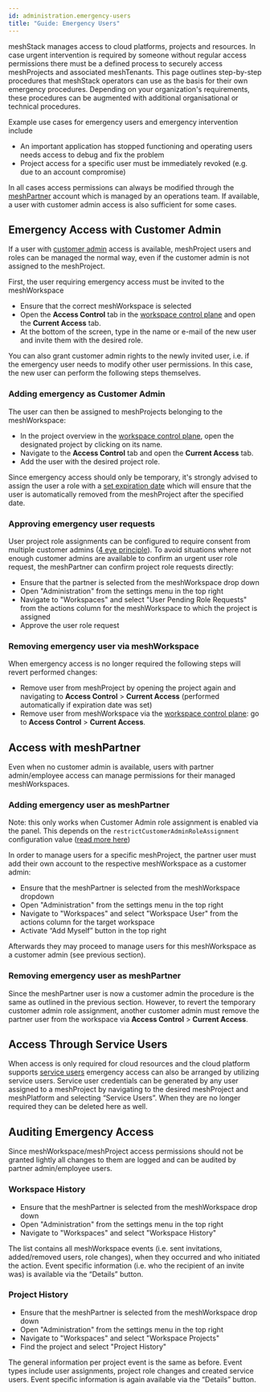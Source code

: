 ```yaml
---
id: administration.emergency-users
title: "Guide: Emergency Users"
---
```


meshStack manages access to cloud platforms, projects and resources. In case urgent intervention is required by someone without regular access permissions there must be a defined process to securely access meshProjects and associated meshTenants. This page outlines step-by-step procedures that meshStack operators can use as the basis for their own emergency procedures. Depending on your organization's requirements, these procedures can be augmented with additional organisational or technical procedures.

Example use cases for emergency users and emergency intervention include

- An important application has stopped functioning and operating users needs access to debug and fix the problem
- Project access for a specific user must be immediately revoked (e.g. due to an account compromise)

In all cases access permissions can always be modified through the [meshPartner](administration.index.md) account which is managed by an operations team. If available, a user with customer admin access is also sufficient for some cases.

## Emergency Access with Customer Admin

If a user with [customer admin](meshcloud.workspace.md) access is available, meshProject users and roles can be managed the normal way, even if the customer admin is not assigned to the meshProject.

First, the user requiring emergency access must be invited to the meshWorkspace

- Ensure that the correct meshWorkspace is selected
- Open the **Access Control** tab in the [workspace control plane](./meshcloud.workspace.md#managing-your-meshworkspace) and open the **Current Access** tab.
- At the bottom of the screen, type in the name or e-mail of the new user and invite them with the desired role.

You can also grant customer admin rights to the newly invited user, i.e. if the emergency user needs to modify other user permissions. In this case, the new user can perform the following steps themselves.

### Adding emergency as Customer Admin

The user can then be assigned to meshProjects belonging to the meshWorkspace:

- In the project overview in the [workspace control plane](./meshcloud.workspace.md#managing-your-meshworkspace), open the designated project by clicking on its name.
- Navigate to the **Access Control** tab and open the **Current Access** tab.
- Add the user with the desired project role.

Since emergency access should only be temporary, it's strongly advised to assign the user a role with a [set expiration date](./meshcloud.project.md#expiry-of-a-user-assignment) which will ensure that the user is automatically removed from the meshProject after the specified date.

### Approving emergency user requests

User project role assignments can be configured to require consent from multiple customer admins ([4 eye principle](./meshstack.authorization.md#user-project-role-approval)). To avoid situations where not enough customer admins are available to confirm an urgent user role request, the meshPartner can confirm project role requests directly:

- Ensure that the partner is selected from the meshWorkspace drop down
- Open "Administration" from the settings menu in the top right
- Navigate to "Workspaces" and select "User Pending Role Requests" from the actions column for the meshWorkspace to which the project is assigned
- Approve the user role request

### Removing emergency user via meshWorkspace

When emergency access is no longer required the following steps will revert performed changes:

- Remove user from meshProject by opening the project again and navigating to **Access Control** > **Current Access** (performed automatically if expiration date was set)
- Remove user from meshWorkspace via the [workspace control plane](./meshcloud.workspace.md#managing-your-meshworkspace): go to **Access Control** > **Current Access**.

## Access with meshPartner

Even when no customer admin is available, users with partner admin/employee access can manage permissions for their managed meshWorkspaces.

### Adding emergency user as meshPartner

Note: this only works when Customer Admin role assignment is enabled via the panel. This depends on the `restrictCustomerAdminRoleAssignment` configuration
value ([read more here](meshstack.onboarding.md#workspace-user-invitations))

In order to manage users for a specific meshProject, the partner user must add their own account to the respective meshWorkspace as a customer admin:

- Ensure that the meshPartner is selected from the meshWorkspace dropdown
- Open "Administration" from the settings menu in the top right
- Navigate to "Workspaces" and select "Workspace User" from the actions column for the target workspace
- Activate “Add Myself” button in the top right

Afterwards they may proceed to manage users for this meshWorkspace as a customer admin (see previous section).

### Removing emergency user as meshPartner

Since the meshPartner user is now a customer admin the procedure is the same as outlined in the previous section.
However, to revert the temporary customer admin role assignment, another customer admin must remove the partner user from the workspace via **Access Control** > **Current Access**.

## Access Through Service Users

When access is only required for cloud resources and the cloud platform supports [service users](./meshcloud.service-user.md) emergency access can also be arranged by utilizing service users.
Service user credentials can be generated by any user assigned to a meshProject by navigating to the desired meshProject and meshPlatform and selecting “Service Users”. When they are no longer required they can be deleted here as well.

## Auditing Emergency Access

Since meshWorkspace/meshProject access permissions should not be granted lightly all changes to them are logged and can be audited by partner admin/employee users.

### Workspace History

- Ensure that the meshPartner is selected from the meshWorkspace drop down
- Open "Administration" from the settings menu in the top right
- Navigate to "Workspaces" and select "Workspace History"

The list contains all meshWorkspace events (i.e. sent invitations, added/removed users, role changes), when they occurred and who initiated the action. Event specific information (i.e. who the recipient of an invite was) is available via the “Details” button.

### Project History

- Ensure that the meshPartner is selected from the meshWorkspace drop down
- Open "Administration" from the settings menu in the top right
- Navigate to "Workspaces" and select "Workspace Projects"
- Find the project and select "Project History"

The general information per project event is the same as before. Event types include user assignments, project role changes and created service users. Event specific information is again available via the “Details” button.

